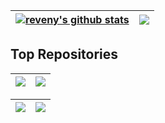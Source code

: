 
| <a href="https://github.com/reveny"><img align="center" src="https://github-readme-stats-rho-lilac-21.vercel.app/api?username=reveny&show_icons=true&theme=github_dark&hide_border=true" alt="reveny's github stats" /></a> | <a href="https://github.com/reveny"><img align="center" src="https://github-readme-stats-rho-lilac-21.vercel.app/api/top-langs/?username=reveny&layout=compact&theme=github_dark&hide_border=true&hide=TeX" /></a> |
| ------------- | ------------- |

## Top Repositories

| <a href="https://github.com/reveny/Android-DLL-Injector"><img align="center" src="https://github-readme-stats-rho-lilac-21.vercel.app/api/pin/?username=reveny&repo=Android-DLL-Injector&theme=github_dark&hide_border=true" /></a> | <a href="https://github.com/reveny/Android-Ptrace-Injector"><img align="center" src="https://github-readme-stats-rho-lilac-21.vercel.app/api/pin/?username=reveny&repo=Android-Ptrace-Injector&theme=github_dark&hide_border=true" /></a> |
| ------------- | ------------- |

| <a href="https://github.com/reveny/Android-LD-Preload-Injector"><img align="center" src="https://github-readme-stats-rho-lilac-21.vercel.app/api/pin/?username=reveny&repo=Android-LD-Preload-Injector&theme=github_dark&hide_border=true" /></a> | <a href="https://github.com/reveny/reveny"><img align="center" src="https://github-readme-stats-rho-lilac-21.vercel.app/api/pin/?username=reveny&repo=reveny&theme=github_dark&hide_border=true" /></a> |
| ------------- | ------------- |
